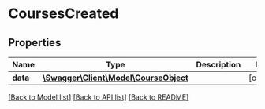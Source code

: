 # CoursesCreated

## Properties
Name | Type | Description | Notes
------------ | ------------- | ------------- | -------------
**data** | [**\Swagger\Client\Model\CourseObject**](CourseObject.md) |  | [optional] 

[[Back to Model list]](../../README.md#documentation-for-models) [[Back to API list]](../../README.md#documentation-for-api-endpoints) [[Back to README]](../../README.md)

